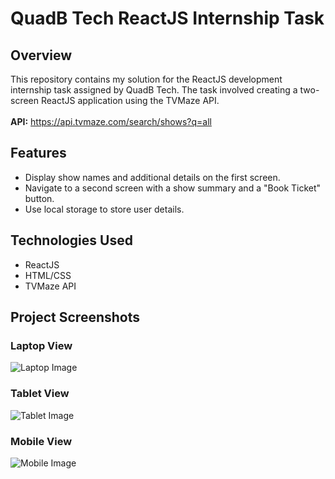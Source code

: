 # QuadB Tech ReactJS Internship Task

## Overview

This repository contains my solution for the ReactJS development internship task assigned by QuadB Tech. The task involved creating a two-screen ReactJS application using the TVMaze API.<br><br>
<b>API:</b> https://api.tvmaze.com/search/shows?q=all

## Features

- Display show names and additional details on the first screen.
- Navigate to a second screen with a show summary and a "Book Ticket" button.
- Use local storage to store user details.

## Technologies Used

- ReactJS
- HTML/CSS
- TVMaze API

## Project Screenshots
### Laptop View
![Laptop Image](https://github.com/nikhilarokkam/QuadB-Internship-Task/assets/115566678/17c24ca3-42bc-4ced-a1ed-bec50dabd937)
### Tablet View
![Tablet Image](https://github.com/nikhilarokkam/QuadB-Internship-Task/assets/115566678/e2586eb9-c0da-48bc-8252-3c0532d8e15c)
### Mobile View
![Mobile Image](https://github.com/nikhilarokkam/QuadB-Internship-Task/assets/115566678/c655e3a3-e401-4604-a744-b12203965f09)
